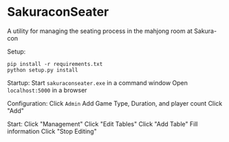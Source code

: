 SakuraconSeater
==========

A utility for managing the seating process in the mahjong room at Sakura-con

Setup:
```
pip install -r requirements.txt
python setup.py install
```

Startup:
  Start `sakuraconseater.exe` in a command window
  Open `localhost:5000` in a browser

Configuration:
  Click `Admin`
  Add Game Type, Duration, and player count
  Click "Add"

Start:
  Click "Management"
  Click "Edit Tables"
  Click "Add Table"
  Fill information
  Click "Stop Editing"
